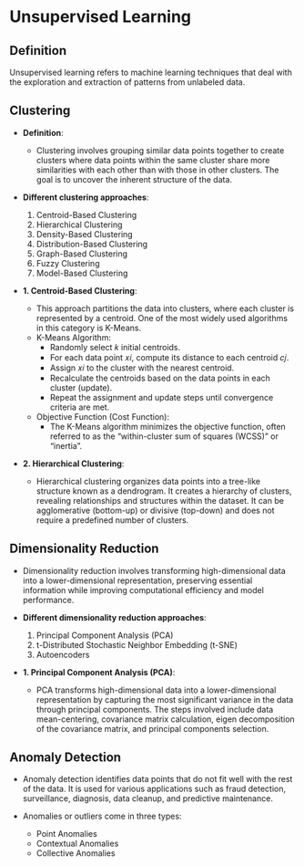 # Unsupervised Learning

## Definition

Unsupervised learning refers to machine learning techniques that deal with the exploration and extraction of patterns from unlabeled data.

## Clustering

- **Definition**:
  - Clustering involves grouping similar data points together to create clusters where data points within the same cluster share more similarities with each other than with those in other clusters. The goal is to uncover the inherent structure of the data.

- **Different clustering approaches**:
  1. Centroid-Based Clustering
  2. Hierarchical Clustering
  3. Density-Based Clustering
  4. Distribution-Based Clustering
  5. Graph-Based Clustering
  6. Fuzzy Clustering
  7. Model-Based Clustering

- **1. Centroid-Based Clustering**:
  - This approach partitions the data into clusters, where each cluster is represented by a centroid. One of the most widely used algorithms in this category is K-Means.
  - K-Means Algorithm:
    - Randomly select 𝑘 initial centroids.
    - For each data point 𝑥𝑖, compute its distance to each centroid 𝑐𝑗.
    - Assign 𝑥𝑖 to the cluster with the nearest centroid.
    - Recalculate the centroids based on the data points in each cluster (update).
    - Repeat the assignment and update steps until convergence criteria are met.
  - Objective Function (Cost Function):
    - The K-Means algorithm minimizes the objective function, often referred to as the “within-cluster sum of squares (WCSS)” or “inertia”.

- **2. Hierarchical Clustering**:
  - Hierarchical clustering organizes data points into a tree-like structure known as a dendrogram. It creates a hierarchy of clusters, revealing relationships and structures within the dataset. It can be agglomerative (bottom-up) or divisive (top-down) and does not require a predefined number of clusters.

## Dimensionality Reduction

- Dimensionality reduction involves transforming high-dimensional data into a lower-dimensional representation, preserving essential information while improving computational efficiency and model performance.

- **Different dimensionality reduction approaches**:
  1. Principal Component Analysis (PCA)
  2. t-Distributed Stochastic Neighbor Embedding (t-SNE)
  3. Autoencoders

- **1. Principal Component Analysis (PCA)**:
  - PCA transforms high-dimensional data into a lower-dimensional representation by capturing the most significant variance in the data through principal components. The steps involved include data mean-centering, covariance matrix calculation, eigen decomposition of the covariance matrix, and principal components selection.

## Anomaly Detection

- Anomaly detection identifies data points that do not fit well with the rest of the data. It is used for various applications such as fraud detection, surveillance, diagnosis, data cleanup, and predictive maintenance.

- Anomalies or outliers come in three types:
  - Point Anomalies
  - Contextual Anomalies
  - Collective Anomalies
